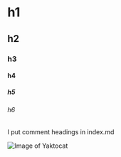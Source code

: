 # h1
## h2
### h3
#### h4
##### h5
###### h6

I put comment headings in index.md

![Image of Yaktocat](https://octodex.github.com/images/yaktocat.png)

